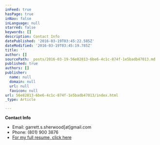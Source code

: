 ```yaml
---
inFeed: true
hasPage: true
inNav: false
inLanguage: null
starred: false
keywords: []
description: Contact Info
datePublished: '2016-03-19T03:45:22.585Z'
dateModified: '2016-03-19T03:45:19.785Z'
title: ''
author: []
sourcePath: _posts/2016-03-19-56e82813-6be6-4c1c-874f-1e5badb47013.md
published: true
authors: []
publisher:
  name: null
  domain: null
  url: null
  favicon: null
url: 56e82813-6be6-4c1c-874f-1e5badb47013/index.html
_type: Article

---
```

**Contact Info**

* Email: garrett.s.sherwood\[at\]gmail.com
* Phone: (801) 900 3876
* [For my full resume, click here][0]

[0]: https://drive.google.com/file/d/0B_3Bn2B5HlnMdm1mSnFpakVPeE0/view?usp=sharing